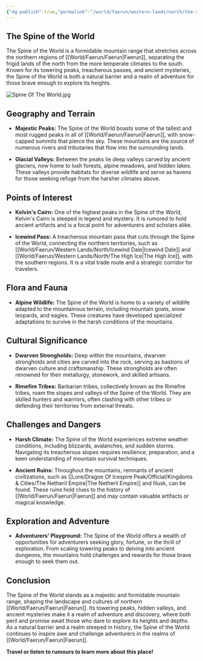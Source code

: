 ```yaml
---
{"dg-publish":true,"permalink":"/world/faerun/western-lands/north/the-spine-of-the-world/"}
---
```



## The Spine of the World

The Spine of the World is a formidable mountain range that stretches across the northern regions of [[World/Faerun/Faerun\|Faerun]], separating the frigid lands of the north from the more temperate climates to the south. Known for its towering peaks, treacherous passes, and ancient mysteries, the Spine of the World is both a natural barrier and a realm of adventure for those brave enough to explore its heights.

![Spine Of The World.jpg](/img/user/Images/Locations/Spine%20Of%20The%20World.jpg)
## Geography and Terrain

- **Majestic Peaks:** The Spine of the World boasts some of the tallest and most rugged peaks in all of [[World/Faerun/Faerun\|Faerun]], with snow-capped summits that pierce the sky. These mountains are the source of numerous rivers and tributaries that flow into the surrounding lands.
  
- **Glacial Valleys:** Between the peaks lie deep valleys carved by ancient glaciers, now home to lush forests, alpine meadows, and hidden lakes. These valleys provide habitats for diverse wildlife and serve as havens for those seeking refuge from the harsher climates above.

## Points of Interest

- **Kelvin's Cairn:** One of the highest peaks in the Spine of the World, Kelvin's Cairn is steeped in legend and mystery. It is rumored to hold ancient artifacts and is a focal point for adventurers and scholars alike.

- **Icewind Pass:** A treacherous mountain pass that cuts through the Spine of the World, connecting the northern territories, such as [[World/Faerun/Western Lands/North/Icewind Dale\|Icewind Dale]] and [[World/Faerun/Western Lands/North/The High Ice\|The High Ice]], with the southern regions. It is a vital trade route and a strategic corridor for travelers.

## Flora and Fauna

- **Alpine Wildlife:** The Spine of the World is home to a variety of wildlife adapted to the mountainous terrain, including mountain goats, snow leopards, and eagles. These creatures have developed specialized adaptations to survive in the harsh conditions of the mountains.

## Cultural Significance

- **Dwarven Strongholds:** Deep within the mountains, dwarven strongholds and cities are carved into the rock, serving as bastions of dwarven culture and craftsmanship. These strongholds are often renowned for their metallurgy, stonework, and skilled artisans.

- **Rimefire Tribes:** Barbarian tribes, collectively known as the Rimefire tribes, roam the slopes and valleys of the Spine of the World. They are skilled hunters and warriors, often clashing with other tribes or defending their territories from external threats.

## Challenges and Dangers

- **Harsh Climate:** The Spine of the World experiences extreme weather conditions, including blizzards, avalanches, and sudden storms. Navigating its treacherous slopes requires resilience, preparation, and a keen understanding of mountain survival techniques.

- **Ancient Ruins:** Throughout the mountains, remnants of ancient civilizations, such as [[Lore/Dragon Of Icespire Peak/Official/Kingdoms & Cities/The Netheril Empire\|The Netheril Empire]] and Illusk, can be found. These ruins hold clues to the history of [[World/Faerun/Faerun\|Faerun]] and may contain valuable artifacts or magical knowledge.

## Exploration and Adventure

- **Adventurers' Playground:** The Spine of the World offers a wealth of opportunities for adventurers seeking glory, fortune, or the thrill of exploration. From scaling towering peaks to delving into ancient dungeons, the mountains hold challenges and rewards for those brave enough to seek them out.

## Conclusion

The Spine of the World stands as a majestic and formidable mountain range, shaping the landscape and cultures of northern [[World/Faerun/Faerun\|Faerun]]. Its towering peaks, hidden valleys, and ancient mysteries make it a realm of adventure and discovery, where both peril and promise await those who dare to explore its heights and depths. As a natural barrier and a realm steeped in history, the Spine of the World continues to inspire awe and challenge adventurers in the realms of [[World/Faerun/Faerun\|Faerun]].


**Travel or listen to rumours to learn more about this place!**